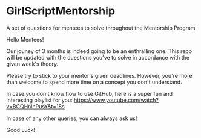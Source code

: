 # GirlScriptMentorship
A set of questions for mentees to solve throughout the Mentorship Program

Hello Mentees! 

Our jouney of 3 months is indeed going to be an enthralling one. This repo will be updated with the questions you've to solve in accordance with the given week's theory.

Please try to stick to your mentor's given deadlines. However, you're more than welcome to spend more time on a concept you don't understand.

In case you don't know how to use GitHub, here is a super fun and interesting playlist for you:
https://www.youtube.com/watch?v=BCQHnlnPusY&t=18s

In case of any other queries, you can always ask us!

Good Luck!
